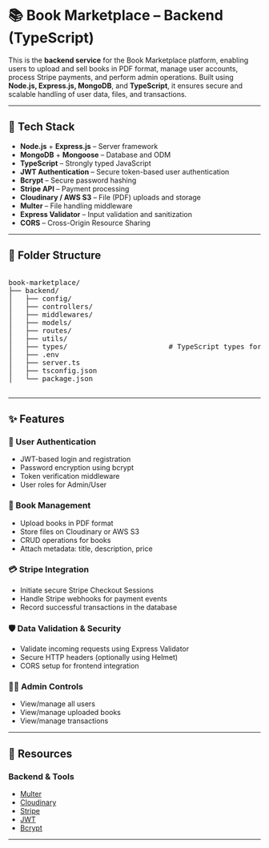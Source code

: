 # 📚 Book Marketplace – Backend (TypeScript)

This is the **backend service** for the Book Marketplace platform, enabling users to upload and sell books in PDF format, manage user accounts, process Stripe payments, and perform admin operations. Built using **Node.js, Express.js, MongoDB**, and **TypeScript**, it ensures secure and scalable handling of user data, files, and transactions.

---

## 🚀 Tech Stack

- **Node.js** + **Express.js** – Server framework
- **MongoDB** + **Mongoose** – Database and ODM
- **TypeScript** – Strongly typed JavaScript
- **JWT Authentication** – Secure token-based user authentication
- **Bcrypt** – Secure password hashing
- **Stripe API** – Payment processing
- **Cloudinary / AWS S3** – File (PDF) uploads and storage
- **Multer** – File handling middleware
- **Express Validator** – Input validation and sanitization
- **CORS** – Cross-Origin Resource Sharing

---

## 📁 Folder Structure

<pre>

book-marketplace/
├── backend/
│   ├── config/
│   ├── controllers/
│   ├── middlewares/
│   ├── models/
│   ├── routes/
│   ├── utils/
│   ├── types/                        # TypeScript types for backend
│   ├── .env
│   ├── server.ts
│   ├── tsconfig.json
│   └── package.json

</pre>

---

## ✨ Features

### 🔐 User Authentication

- JWT-based login and registration
- Password encryption using bcrypt
- Token verification middleware
- User roles for Admin/User

### 📘 Book Management

- Upload books in PDF format
- Store files on Cloudinary or AWS S3
- CRUD operations for books
- Attach metadata: title, description, price

### 💳 Stripe Integration

- Initiate secure Stripe Checkout Sessions
- Handle Stripe webhooks for payment events
- Record successful transactions in the database

### 🛡️ Data Validation & Security

- Validate incoming requests using Express Validator
- Secure HTTP headers (optionally using Helmet)
- CORS setup for frontend integration

### 🧑‍💼 Admin Controls

- View/manage all users
- View/manage uploaded books
- View/manage transactions

---

## 🔗 Resources

### Backend & Tools

- [Multer](https://www.npmjs.com/package/multer)
- [Cloudinary](https://cloudinary.com/documentation)
- [Stripe](https://docs.stripe.com/)
- [JWT](https://jwt.io/)
- [Bcrypt](https://www.npmjs.com/package/bcrypt)

---

